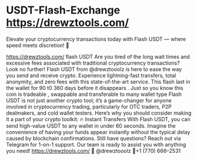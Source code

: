 # USDT-Flash-Exchange https://drewztools.com/
Elevate your cryptocurrency transactions today with Flash USDT — where speed meets discretion! 🚀

https://drewztools.com/
flash USDT
Are you tired of the long wait times and excessive fees associated with traditional cryptocurrency transactions? Look no further! Flash USDT from @drewztooolz is here to ease the way you send and receive crypto. Experience lightning-fast transfers, total anonymity, and zero fees with this state-of-the-art service. This flash last in the wallet for 90 t0 360 days before it disappears . Just so you know this coin is tradeable , swappable and transferable to many wallet type
Flash USDT is not just another crypto tool; it’s a game-changer for anyone involved in cryptocurrency trading, particularly for OTC traders, P2P dealmakers, and cold wallet testers. Here’s why you should consider making it a part of your crypto toolkit:
🔥 Instant Transfers
With Flash USDT, you can send high-value USDT to any wallet in under 60 seconds. Imagine the convenience of having your funds appear instantly without the typical delay caused by blockchain confirmations.
Still have questions? Reach out via Telegram for 1-on-1 support. Our team is ready to assist you with anything you need! https://drewztools.com/
💬 @drewztooolz
📲+1 (770) 666–2531
